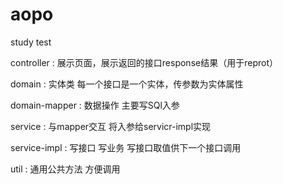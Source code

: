 # aopo
study test

controller : 展示页面，展示返回的接口response结果（用于reprot）

domain : 实体类 每一个接口是一个实体，传参数为实体属性

domain-mapper : 数据操作 主要写SQl入参

service : 与mapper交互 将入参给servicr-impl实现

service-impl : 写接口 写业务 写接口取值供下一个接口调用

util  : 通用公共方法 方便调用
